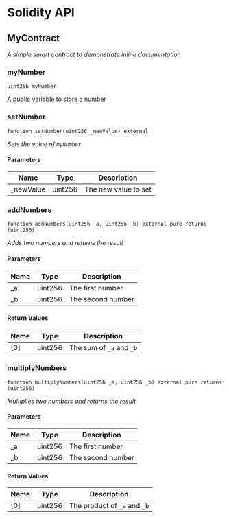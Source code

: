 # Solidity API

## MyContract

_A simple smart contract to demonstrate inline documentation_

### myNumber

```solidity
uint256 myNumber
```

A public variable to store a number

### setNumber

```solidity
function setNumber(uint256 _newValue) external
```

_Sets the value of `myNumber`_

#### Parameters

| Name | Type | Description |
| ---- | ---- | ----------- |
| _newValue | uint256 | The new value to set |

### addNumbers

```solidity
function addNumbers(uint256 _a, uint256 _b) external pure returns (uint256)
```

_Adds two numbers and returns the result_

#### Parameters

| Name | Type | Description |
| ---- | ---- | ----------- |
| _a | uint256 | The first number |
| _b | uint256 | The second number |

#### Return Values

| Name | Type | Description |
| ---- | ---- | ----------- |
| [0] | uint256 | The sum of `_a` and `_b` |

### multiplyNumbers

```solidity
function multiplyNumbers(uint256 _a, uint256 _b) external pure returns (uint256)
```

_Multiplies two numbers and returns the result_

#### Parameters

| Name | Type | Description |
| ---- | ---- | ----------- |
| _a | uint256 | The first number |
| _b | uint256 | The second number |

#### Return Values

| Name | Type | Description |
| ---- | ---- | ----------- |
| [0] | uint256 | The product of `_a` and `_b` |

